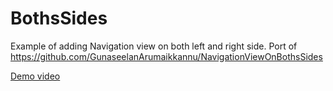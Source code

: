 # BothsSides
Example of adding Navigation view on both left and right side. Port of https://github.com/GunaseelanArumaikkannu/NavigationViewOnBothsSides


[Demo video](https://youtu.be/pTU2hADfJoU)
